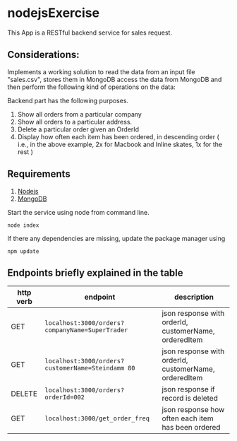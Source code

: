 # nodejsExercise
This App is a RESTful backend service for sales request. 
## Considerations:
Implements a working solution to read the data from an input file "sales.csv", stores them in MongoDB access the data from MongoDB and then perform the following
kind of operations on the data:


Backend part has the following purposes.

1. Show all orders from a particular company
2. Show all orders to a particular address.
3. Delete a particular order given an OrderId
4. Display how often each item has been ordered, in descending order ( i.e., in the above example, 2x for Macbook and Inline skates, 1x for the rest )

## Requirements

1. [Nodejs](https://nodejs.org/en/)
2. [MongoDB](https://www.mongodb.com/download-center/community)

Start the service using node from command line.

```
node index
```
If there any dependencies are missing, update the package manager using

```
npm update
```

## Endpoints briefly explained in the table

 | http verb| endpoint | description |
 |---------|----------|-------------|
 | GET|`localhost:3000/orders?companyName=SuperTrader`|json response with orderId, customerName, orderedItem|
 | GET| `localhost:3000/orders?customerName=Steindamm 80`|json response with orderId, customerName, orderedItem|
 | DELETE   | `localhost:3000/orders?orderId=002`|json response if record is deleted|
 | GET      | `localhost:3000/get_order_freq`|json response how often each item has been ordered|
 